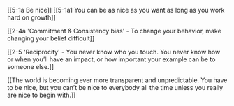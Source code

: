 [[5-1a Be nice]]
	[[5-1a1 You can be as nice as you want as long as you work hard on growth]]

[[2-4a 'Commitment & Consistency bias' - To change your behavior, make changing your belief difficult]]

[[2-5 'Reciprocity' - You never know who you touch. You never know how or when you’ll have an impact, or how important your example can be to someone else.]]

[[The world is becoming ever more transparent and unpredictable. You have to be nice, but you can’t be nice to everybody all the time unless you really are nice to begin with.]]
